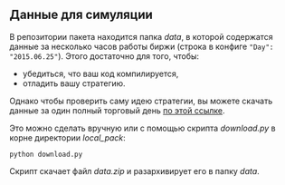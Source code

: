 ## Данные для симуляции
В репозитории пакета находится папка *data*, в которой содержатся данные за несколько часов работы биржи (строка в конфиге `"Day": "2015.06.25"`). 
Этого достаточно для того, чтобы:
- убедиться, что ваш код компилируется,
- отладить вашу стратегию.

Однако чтобы проверить саму идею стратегии, вы можете скачать данные за один полный торговый день [по этой ссылке](https://www.dropbox.com/s/v2u6r129hrit219/data.zip). 

Это можно сделать вручную или с помощью скрипта *download.py* в корне директории *local_pack*:
```
python download.py
```
Скрипт скачает файл *data.zip* и разархивирует его в папку *data*.